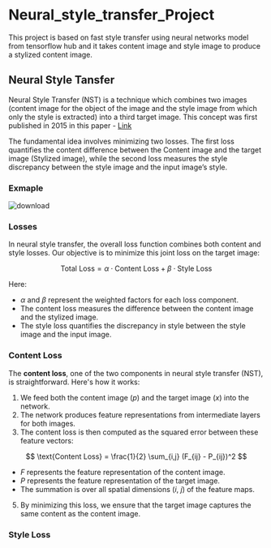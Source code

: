 # Neural_style_transfer_Project
This project is based on fast style transfer using neural networks model from tensorflow hub and it takes content image and style image to produce a stylized content image. 
## Neural Style Tansfer 
Neural Style Transfer (NST) is a technique which combines two images (content image for the object of the image and the style image from which only the style is extracted) into a third target image.
This concept was first published in 2015 in this paper - [Link](https://arxiv.org/abs/1508.06576)

The fundamental idea involves minimizing two losses. The first loss quantifies the content difference between the Content image and the target image (Stylized image), while the second loss measures the style discrepancy between the style image and the input image’s style.

### Exmaple 


![download](https://github.com/P1855/Neural_style_transfer/assets/98693127/091ec87f-984c-4995-80c3-aab5de70b5e0)

 
### Losses


In neural style transfer, the overall loss function combines both content and style losses. Our objective is to minimize this joint loss on the target image:

$$
\text{Total Loss} = \alpha \cdot \text{Content Loss} + \beta \cdot \text{Style Loss}
$$

Here:
- $\alpha$ and $\beta$ represent the weighted factors for each loss component.
- The content loss measures the difference between the content image and the stylized image.
- The style loss quantifies the discrepancy in style between the style image and the input image.

### Content Loss


The **content loss**, one of the two components in neural style transfer (NST), is straightforward. Here's how it works:

1. We feed both the content image (*p*) and the target image (*x*) into the network.
2. The network produces feature representations from intermediate layers for both images.
3. The content loss is then computed as the squared error between these feature vectors:

$$
\text{Content Loss} = \frac{1}{2} \sum_{i,j} (F_{ij} - P_{ij})^2
$$

   - *F* represents the feature representation of the content image.
   - *P* represents the feature representation of the target image.
   - The summation is over all spatial dimensions (*i*, *j*) of the feature maps.

5. By minimizing this loss, we ensure that the target image captures the same content as the content image.

### Style Loss





